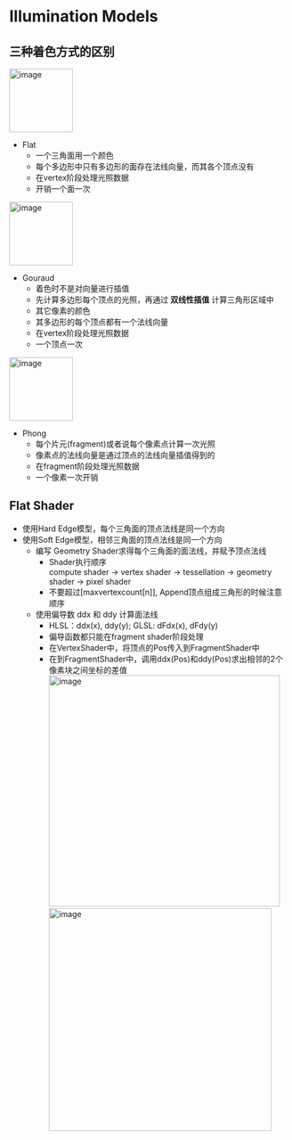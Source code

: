 # Illumination Models

## 三种着色方式的区别
<img width="114" alt="image" src="https://user-images.githubusercontent.com/74708198/223992711-707f838f-d5f1-4077-a0f0-26ed467f5666.png">

* Flat
  * 一个三角面用一个颜色
  * 每个多边形中只有多边形的面存在法线向量，而其各个顶点没有
  * 在vertex阶段处理光照数据
  * 开销一个面一次

<img width="114" alt="image" src="https://user-images.githubusercontent.com/74708198/223992747-fdc56658-3317-4396-bd02-5cc20287e9f8.png">

* Gouraud
  * 着色时不是对向量进行插值
  * 先计算多边形每个顶点的光照，再通过 **双线性插值** 计算三角形区域中
  * 其它像素的颜色
  * 其多边形的每个顶点都有一个法线向量
  * 在vertex阶段处理光照数据
  * 一个顶点一次

<img width="114" alt="image" src="https://user-images.githubusercontent.com/74708198/223992804-4e046e7f-04d2-495b-90e5-65ee35144306.png">

* Phong
  * 每个片元(fragment)或者说每个像素点计算一次光照
  * 像素点的法线向量是通过顶点的法线向量插值得到的
  * 在fragment阶段处理光照数据
  * 一个像素一次开销

## Flat Shader

* 使用Hard Edge模型，每个三角面的顶点法线是同一个方向
* 使用Soft Edge模型，相邻三角面的顶点法线是同一个方向
  * 编写 Geometry Shader求得每个三角面的面法线，并赋予顶点法线
    * Shader执行顺序
      <br>compute shader -> vertex shader -> tessellation -> geometry shader -> pixel shader
    * 不要超过[maxvertexcount[n]], Append顶点组成三角形的时候注意顺序
  * 使用偏导数 ddx 和 ddy 计算面法线
    * HLSL：ddx(x), ddy(y); GLSL: dFdx(x), dFdy(y)
    * 偏导函数都只能在fragment shader阶段处理
    * 在VertexShader中，将顶点的Pos传入到FragmentShader中
    * 在到FragmentShader中，调用ddx(Pos)和ddy(Pos)求出相邻的2个像素块之间坐标的差值
<br><img width="415" alt="image" src="https://user-images.githubusercontent.com/74708198/224009880-113c9719-04d6-4a5a-af8f-871657031738.png">  <img width="400" alt="image" src="https://user-images.githubusercontent.com/74708198/224009907-df1e7c53-f09e-4825-8065-ade98b95c8f4.png">


